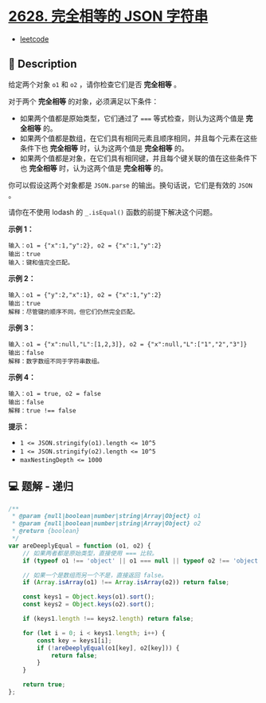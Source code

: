 # [2628. 完全相等的 JSON 字符串](https://github.com/Tdahuyou/leetcode/tree/main/2628.%20%E5%AE%8C%E5%85%A8%E7%9B%B8%E7%AD%89%E7%9A%84%20JSON%20%E5%AD%97%E7%AC%A6%E4%B8%B2)

- [leetcode](https://leetcode.cn/problems/json-deep-equal)

## 📝 Description

给定两个对象 `o1` 和 `o2` ，请你检查它们是否 **完全相等** 。

对于两个 **完全相等** 的对象，必须满足以下条件：

- 如果两个值都是原始类型，它们通过了 `===` 等式检查，则认为这两个值是 **完全相等** 的。
- 如果两个值都是数组，在它们具有相同元素且顺序相同，并且每个元素在这些条件下也 **完全相等** 时，认为这两个值是 **完全相等** 的。
- 如果两个值都是对象，在它们具有相同键，并且每个键关联的值在这些条件下也 **完全相等** 时，认为这两个值是 **完全相等** 的。

你可以假设这两个对象都是 `JSON.parse` 的输出。换句话说，它们是有效的 `JSON` 。

请你在不使用 lodash 的 `_.isEqual()` 函数的前提下解决这个问题。


**示例 1：**
```
输入：o1 = {"x":1,"y":2}, o2 = {"x":1,"y":2}
输出：true
输入：键和值完全匹配。
```
**示例 2：**
```
输入：o1 = {"y":2,"x":1}, o2 = {"x":1,"y":2}
输出：true
解释：尽管键的顺序不同，但它们仍然完全匹配。
```
**示例 3：**
```
输入：o1 = {"x":null,"L":[1,2,3]}, o2 = {"x":null,"L":["1","2","3"]}
输出：false
解释：数字数组不同于字符串数组。
```
**示例 4：**
```
输入：o1 = true, o2 = false
输出：false
解释：true !== false
```

**提示：**

- `1 <= JSON.stringify(o1).length <= 10^5`
- `1 <= JSON.stringify(o2).length <= 10^5`
- `maxNestingDepth <= 1000`

## 💻 题解 - 递归

```js
/**
 * @param {null|boolean|number|string|Array|Object} o1
 * @param {null|boolean|number|string|Array|Object} o2
 * @return {boolean}
 */
var areDeeplyEqual = function (o1, o2) {
    // 如果两者都是原始类型，直接使用 === 比较。
    if (typeof o1 !== 'object' || o1 === null || typeof o2 !== 'object' || o2 === null) return o1 === o2;

    // 如果一个是数组而另一个不是，直接返回 false。
    if (Array.isArray(o1) !== Array.isArray(o2)) return false;

    const keys1 = Object.keys(o1).sort();
    const keys2 = Object.keys(o2).sort();

    if (keys1.length !== keys2.length) return false;

    for (let i = 0; i < keys1.length; i++) {
        const key = keys1[i];
        if (!areDeeplyEqual(o1[key], o2[key])) {
            return false;
        }
    }

    return true;
};
```

